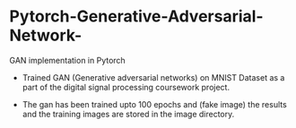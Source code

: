 # Pytorch-Generative-Adversarial-Network-
GAN  implementation in Pytorch

* Trained GAN (Generative adversarial networks) on MNIST Dataset as a part of the digital signal processing coursework project.

* The gan has been trained upto 100 epochs and (fake image) the results and the training images are stored in the image directory.
